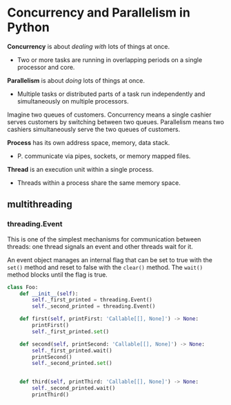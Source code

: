 # Concurrency and Parallelism in Python

**Concurrency**
is about *dealing with* lots of things at once.
* Two or more tasks are running in overlapping periods on a single processor and core.

**Parallelism**
is about *doing* lots of things at once.
* Multiple tasks or distributed parts of a task run independently and simultaneously on multiple processors.

Imagine two queues of customers. Concurrency means a single cashier serves customers by switching between two queues.
Parallelism means two cashiers simultaneously serve the two queues of customers.

**Process**
has its own address space, memory, data stack.
* P. communicate via pipes, sockets, or memory mapped files.

**Thread**
is an execution unit within a single process.
*  Threads within a process share the same memory space.

## multithreading
 
### threading.Event
This is one of the simplest mechanisms for communication between threads: one thread signals an event and other threads wait for it.

An event object manages an internal flag that can be set to true with the `set()` method and reset to false with the `clear()` method. The `wait()` method blocks until the flag is true.

```python
class Foo:
    def __init__(self):
        self._first_printed = threading.Event()
        self._second_printed = threading.Event()

    def first(self, printFirst: 'Callable[[], None]') -> None:
        printFirst()
        self._first_printed.set()

    def second(self, printSecond: 'Callable[[], None]') -> None:
        self._first_printed.wait()
        printSecond()
        self._second_printed.set()


    def third(self, printThird: 'Callable[[], None]') -> None:
        self._second_printed.wait()
        printThird()
```

